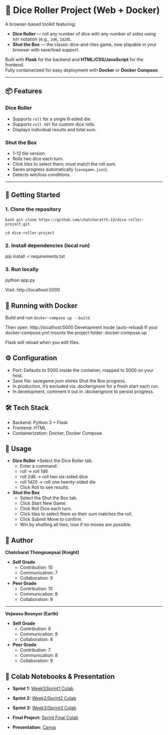 # 🎲 Dice Roller Project (Web + Docker)

A browser-based toolkit featuring:
- **Dice Roller** — roll any number of dice with any number of sides using `XdY` notation (e.g., `2d6`, `1d20`).
- **Shut the Box** — the classic dice-and-tiles game, now playable in your browser with save/load support.

Built with **Flask** for the backend and **HTML/CSS/JavaScript** for the frontend.  
Fully containerized for easy deployment with **Docker** or **Docker Compose**.

---

## 📦 Features

### Dice Roller
- Supports `roll` for a single 6‑sided die.
- Supports `roll XdY` for custom dice rolls.
- Displays individual results and total sum.

### Shut the Box
- 1–12 tile version.
- Rolls two dice each turn.
- Click tiles to select them; must match the roll sum.
- Saves progress automatically (`savegame.json`).
- Detects win/loss conditions.

---

## 🚀 Getting Started

### 1. Clone the repository
`bash
git clone https://github.com/chatcharatth-13/dice-roller-project.git`

`cd dice-roller-project`

### 2. Install dependencies (local run)
pip install -r requirements.txt


### 3. Run locally
python app.py


Visit: http://localhost:5000

## 🐳 Running with Docker
Build and run
`docker-compose up --build`


Then open: http://localhost:5000
Development mode (auto-reload)
If your docker-compose.yml mounts the project folder:
docker-compose up


Flask will reload when you edit files.

## ⚙ Configuration
- Port: Defaults to 5000 inside the container, mapped to 5000 on your host.
- Save file: savegame.json stores Shut the Box progress.
- In production, it’s excluded via .dockerignore for a fresh start each run.
- In development, comment it out in .dockerignore to persist progress.

## 🛠 Tech Stack
- Backend: Python 3 + Flask
- Frontend: HTML
- Containerization: Docker, Docker Compose

## 🎯 Usage
* **Dice Roller**
   *Select the Dice Roller tab.
   * Enter a command:
   * roll → roll 1d6
   * roll 2d6 → roll two six-sided dice
   * roll 1d20 → roll one twenty-sided die
   * Click Roll to see results.
* **Shut the Box**
   * Select the Shut the Box tab.
   * Click Start New Game.
   * Click Roll Dice each turn.
   * Click tiles to select them so their sum matches the roll.
   * Click Submit Move to confirm.
   *  Win by shutting all tiles; lose if no moves are possible.

## 👤 Author

**Chatcharat Thongsuepsai (Knight)**
* **Self Grade**
    * Contribution: 10
    * Communication: 7
    * Collaboration: 9
* **Peer Grade**
    * Contribution: 10
    * Communication: 8
    * Collaboration: 9

---

**Vejwasu Boonyor (Earth)**
* **Self Grade**
    * Contribution: 8
    * Communication: 8
    * Collaboration: 8
* **Peer Grade**
    * Contribution: 7
    * Communication: 8
    * Collaboration: 9

## 🎲 Colab Notebooks & Presentation
* **Sprint 1:** [Week1/Sprint1 Colab](https://colab.research.google.com/drive/1FnTkxwaipIMXnhL8Zisg0tnQbo4AgA-A?usp=sharing)
* **Sprint 2:** [Week2/Sprint2 Colab](https://colab.research.google.com/drive/1BmnGrpV152t0dT1SCXXN_6GWZbAIr8k2?usp=sharing)
* **Sprint 3:** [Week3/Sprint3 Colab](https://colab.research.google.com/drive/1RV4uUEZhyXVIww9SW9dtGm42ey54vNgm?usp=sharing)
* **Final Project:** [Sprint Final Colab](https://colab.research.google.com/drive/1okmOfQbHJQev_9RU1s4cc0qT1gG7Sg4a?usp=sharing)

* **Presentation:** [Canva](https://www.canva.com/design/DAGzu-J97zw/A0-jPUkiQnLRqUEMIrgX6A/view?utm_content=DAGzu-J97zw&utm_campaign=designshare&utm_medium=link2&utm_source=uniquelinks&utlId=he61e4618f9)

